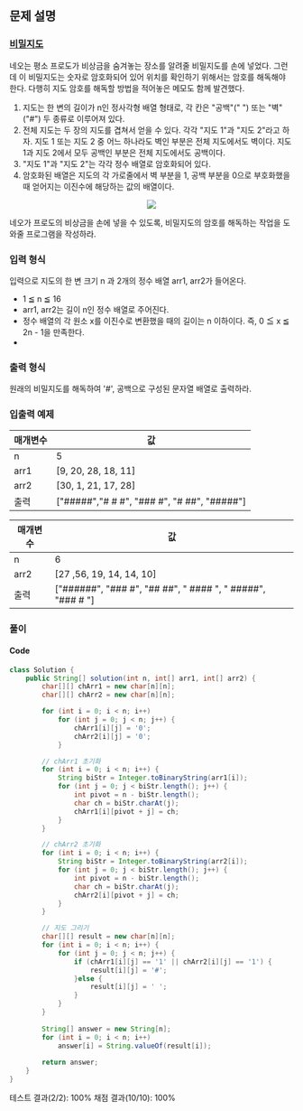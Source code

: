 ## 문제 설명

### [비밀지도](https://programmers.co.kr/learn/courses/30/lessons/17681)
네오는 평소 프로도가 비상금을 숨겨놓는 장소를 알려줄 비밀지도를 손에 넣었다. 그런데 이 비밀지도는 숫자로 암호화되어 있어 위치를 확인하기 위해서는 암호를 해독해야 한다. 다행히 지도 암호를 해독할 방법을 적어놓은 메모도 함께 발견했다.

1. 지도는 한 변의 길이가 n인 정사각형 배열 형태로, 각 칸은 "공백"(" ") 또는 "벽"("#") 두 종류로 이루어져 있다.
2. 전체 지도는 두 장의 지도를 겹쳐서 얻을 수 있다. 각각 "지도 1"과 "지도 2"라고 하자. 지도 1 또는 지도 2 중 어느 하나라도 벽인 부분은 전체 지도에서도 벽이다. 지도 1과 지도 2에서 모두 공백인 부분은 전체 지도에서도 공백이다.
3. "지도 1"과 "지도 2"는 각각 정수 배열로 암호화되어 있다.
4. 암호화된 배열은 지도의 각 가로줄에서 벽 부분을 1, 공백 부분을 0으로 부호화했을 때 얻어지는 이진수에 해당하는 값의 배열이다.

<p align = "center">
  <img src="https://user-images.githubusercontent.com/40654227/165874770-dbe4921c-651f-4482-856f-022a1fbbc172.png"/>
  </p>
네오가 프로도의 비상금을 손에 넣을 수 있도록, 비밀지도의 암호를 해독하는 작업을 도와줄 프로그램을 작성하라.  

### 입력 형식
입력으로 지도의 한 변 크기 n 과 2개의 정수 배열 arr1, arr2가 들어온다.

 - 1 ≦ n ≦ 16
 - arr1, arr2는 길이 n인 정수 배열로 주어진다.
 - 정수 배열의 각 원소 x를 이진수로 변환했을 때의 길이는 n 이하이다. 즉, 0 ≦ x ≦ 2n - 1을 만족한다.
 - 
### 출력 형식
원래의 비밀지도를 해독하여 '#', 공백으로 구성된 문자열 배열로 출력하라.

### 입출력 예제
|매개변수|	값|
|--|--|
|n|	5|
|arr1|	[9, 20, 28, 18, 11]|
|arr2|	[30, 1, 21, 17, 28]|
|출력|	["#####","# # #", "### #", "# ##", "#####"]|

|매개변수|	값|
|--|--|
|n|	6|
|arr2|	[27 ,56, 19, 14, 14, 10]|
|출력|	["######", "### #", "## ##", " #### ", " #####", "### # "]|

### 풀이

#### Code
``` java
class Solution {
    public String[] solution(int n, int[] arr1, int[] arr2) {
        char[][] chArr1 = new char[n][n];
		char[][] chArr2 = new char[n][n];

		for (int i = 0; i < n; i++)
			for (int j = 0; j < n; j++) {
				chArr1[i][j] = '0';
				chArr2[i][j] = '0';
			}

		// chArr1 초기화
		for (int i = 0; i < n; i++) {
			String biStr = Integer.toBinaryString(arr1[i]);
			for (int j = 0; j < biStr.length(); j++) {
				int pivot = n - biStr.length();
				char ch = biStr.charAt(j);
				chArr1[i][pivot + j] = ch;
			}
		}

		// chArr2 초기화
		for (int i = 0; i < n; i++) {
			String biStr = Integer.toBinaryString(arr2[i]);
			for (int j = 0; j < biStr.length(); j++) {
				int pivot = n - biStr.length();
				char ch = biStr.charAt(j);
				chArr2[i][pivot + j] = ch;
			}
		}

		// 지도 그리기
		char[][] result = new char[n][n];
		for (int i = 0; i < n; i++) {
			for (int j = 0; j < n; j++) {
				if (chArr1[i][j] == '1' || chArr2[i][j] == '1') {
					result[i][j] = '#';
				}else {
					result[i][j] = ' ';
				}
			}
		}
		
		String[] answer = new String[n];
		for (int i = 0; i < n; i++)
			answer[i] = String.valueOf(result[i]);	
		
		return answer;
    }
}
``` 

테스트 결과(2/2): 100%
채점 결과(10/10): 100%
